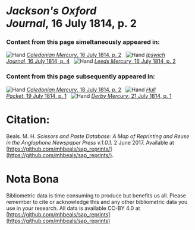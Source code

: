 # *Jackson's Oxford Journal*, 16 July 1814, p. 2  
  
### Content from this page simeltaneously appeared in:  
![Hand](http://scissorsandpaste.net/wp-content/uploads/2017/06/smallhandpointer.png) [*Caledonian Mercury*, 16 July 1814, p. 2](https://mhbeals.github.io/sap_html/Caledonian-Mercury/Caledonian-Mercury-16-July-1814-p-2)  
![Hand](http://scissorsandpaste.net/wp-content/uploads/2017/06/smallhandpointer.png) [*Ipswich Journal*, 16 July 1814, p. 4](https://mhbeals.github.io/sap_html/Ipswich-Journal/Ipswich-Journal-16-July-1814-p-4)  
![Hand](http://scissorsandpaste.net/wp-content/uploads/2017/06/smallhandpointer.png) [*Leeds Mercury*, 16 July 1814, p. 2](https://mhbeals.github.io/sap_html/Leeds-Mercury/Leeds-Mercury-16-July-1814-p-2)  
  
### Content from this page subsequently appeared in:  
![Hand](http://scissorsandpaste.net/wp-content/uploads/2017/06/smallhandpointer.png) [*Caledonian Mercury*, 18 July 1814, p. 2](https://mhbeals.github.io/sap_html/Caledonian-Mercury/Caledonian-Mercury-18-July-1814-p-2)  
![Hand](http://scissorsandpaste.net/wp-content/uploads/2017/06/smallhandpointer.png) [*Hull Packet*, 19 July 1814, p. 1](https://mhbeals.github.io/sap_html/Hull-Packet/Hull-Packet-19-July-1814-p-1)  
![Hand](http://scissorsandpaste.net/wp-content/uploads/2017/06/smallhandpointer.png) [*Derby Mercury*, 21 July 1814, p. 1](https://mhbeals.github.io/sap_html/Derby-Mercury/Derby-Mercury-21-July-1814-p-1)  


# Citation: 

Beals. M. H. *Scissors and Paste Database: A Map of Reprinting and Reuse in the Anglophone Newspaper Press v.1.0.1.* 2 June 2017. Available at [https://github.com/mhbeals/sap_reprints/](https://github.com/mhbeals/sap_reprints/). 

# Nota Bona

Bibliometric data is time consuming to produce but benefits us all. Please remember to cite or acknowledge this and any other bibliometric data you use in your research. All data is available CC-BY 4.0 at [https://github.com/mhbeals/sap_reprints](https://github.com/mhbeals/sap_reprints)